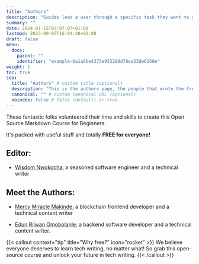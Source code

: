 ```yaml
---
title: "Authors"
description: "Guides lead a user through a specific task they want to accomplish, often with a sequence of steps."
summary: ""
date: 2024-01-15T07:07:07+01:00
lastmod: 2023-09-07T16:04:48+02:00
draft: false
menu:
  docs:
    parent: ""
    identifier: "example-6a1a6be4373e933280d78ea53de6158e"
weight: 1
toc: true
seo:
  title: "Authors" # custom title (optional)
  description: "This is the authors page, the people that wrote the free introduction to Markdowns course" # custom description (recommended)
  canonical: "" # custom canonical URL (optional)
  noindex: false # false (default) or true
---
```


<script async src="https://pagead2.googlesyndication.com/pagead/js/adsbygoogle.js?client=ca-pub-5378239849378753"
     crossorigin="anonymous"></script>

<ins class="adsbygoogle"
     style="display:block; text-align:center;"
     data-ad-layout="in-article"
     data-ad-format="fluid"
     data-ad-client="ca-pub-5378239849378753"
     data-ad-slot="8846640451"></ins>

<script>
     (adsbygoogle = window.adsbygoogle || []).push({});
</script>

These fantastic folks volunteered their time and skills to create this Open Source Markdown Course for Beginners.

It's packed with useful stuff and totally **FREE for everyone!**

## Editor:

- [Wisdom Nwokocha:](https://www.linkedin.com/in/joklinztech) a seasoned software engineer and a technical writer

## Meet the Authors:

- [Mercy Miracle Makinde:](https://www.linkedin.com/in/makindemercymiracle) a blockchain frontend developer and a technical content writer

- [Edun Rilwan Omobolanle:](https://www.linkedin.com/in/edun-rilwan) a backend software developer and a technical content writer.

{{< callout context="tip" title="Why free?" icon="rocket" >}}
We believe everyone deserves to learn tech writing, no matter what! So grab this open-source course and unlock your future in tech writing.
{{< /callout >}}
